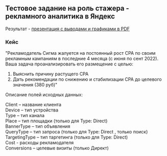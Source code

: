## Тестовое задание на роль стажера - рекламного аналитика в Яндекс
Результат - [презентация с выводами и графиками в PDF](https://github.com/AleksandrK86/my_projects/blob/main/yandex_adv_test/Сигма%20Причины%20роста%20CPA.pdf)

### Кейс
"Рекламодатель Сигма жалуется на постоянный рост CPA по своим рекламным кампаниям в последние 4 месяца (с июня по сент 2022). Ваша задача проанализировать его размещение с целью:
1) Выяснить причину растущего CPA
2) Дать рекомендации по снижению и стабилизации CPA до целевого значения (380 руб)"

Описание полей исходных данных:

Client – название клиента   
Device – тип устройства   
Type – тип канала   
Place – тип площадки (только для Type: Direct)   
BannerType – тип объявления   
QueryType – тип запроса (только для Type: Direct , только поиск)   
TargetingType – тип таргетинга (только для Type: Direct)   
Cost - расходы рекламодателя   
Conversions – целевые визиты (только Директ)   
